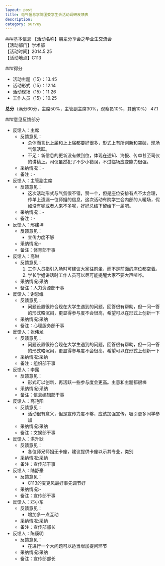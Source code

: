 ```yaml
---
layout: post
title: 电气信息学院团委学生会活动调研反馈表
description:
category: survey
---
```



###基本信息
【活动名称】朋辈分享会之毕业生交流会  
【活动部门】学术部  
【活动时间】2014.5.25  
【活动地点】C113  

###得分
- 活动主题（15）：13.45	
- 活动形式（15）：12.14	
- 活动现场（15）：11.26	
- 工作人员（15）：10.25	

**总分**（满分60分，主席50%，主管副主席30%，观察员10%，其他10%）
47.1

###意见反馈部分

- 反馈人：主席
  - 反馈意见：
     - 总体而言比上届和上上届都要好很多，形式上有所创新和突破，现场气氛活跃。
	 - 不足：新信息的更新没有做到位，体现在通知、海报、传单甚至司仪的讲稿上。司仪虽然犯了不少小错误，不过临场应变能力很强。
  - 采纳情况：-
  - 备注：-
- 反馈人：主管副主席
  - 反馈意见：
	 - 这次活动形式与气氛很不错，赞一个，但是座位安排有点不太合理，传单上遗漏一位师姐的信息，这次活动有院学生会内部的人暖场，假如没有呢或者人来不多呢，好好总结下留给下一届吧。
  - 采纳情况：-
  - 备注：-
- 反馈人：邢建坤
  - 反馈意见：
	 -	宣传力度不够
  - 采纳情况:-
  - 备注：体育部干事
- 反馈人：高琳
  - 反馈意见：
	 1. 工作人员指引入场时可建议大家往前坐，而不是前面的座位都空着。
	 2. 学长学姐讲话时工作人员可以尽可能提醒大家不要大声喧哗。
  - 采纳情况:采纳
  - 备注：人力资源部干事
- 反馈人：谢思维
  - 反馈意见：
	 -	问题设置很符合现在大学生遇到的问题，回答很有帮助，但一问一答的形式略沉闷，更显得参与度不会很高，希望可以在形式上创新一下
  - 采纳情况:采纳
  - 备注：心理服务部干事
- 反馈人：张伟龙
  - 反馈意见：
	 -	问题设置很符合现在大学生遇到的问题，回答很有帮助，但一问一答的形式略沉闷，更显得参与度不会很高，希望可以在形式上创新一下
  - 采纳情况:采纳
  - 备注：组织部干事
- 反馈人：李露
  - 反馈意见：
	 -	形式可以创新，再活跃一些参与度会更高。主意和主题都很棒
  - 采纳情况:采纳
  - 备注：信息编辑部干事
- 反馈人：高艳阳
  - 反馈意见：
	 -	活动很有意义，但是宣传力度不够，应该加强宣传，吸引更多同学参加
  - 采纳情况:采纳
  - 备注：文娱部干事
- 反馈人：洪升耿
  - 反馈意见：
	 -	各位师兄师姐无卡座，建议提供卡座以示其专业，类别
  - 采纳情况:采纳
  - 备注：宣传部干事
- 反馈人：陆舒豪
  - 反馈意见：
	 -	C113的麦克风最好事先调节好
  - 采纳情况:-
  - 备注：宣传部干事
- 反馈人：邓小东
  - 反馈意见：
	 -	增加多一点互动
  - 采纳情况:采纳
  - 备注：宣传部部长
- 反馈人：陈康明
  - 反馈意见：
	 -	在进行一个大问题可以适当增加提问环节
  - 采纳情况:采纳
  - 备注：宣传部部长
